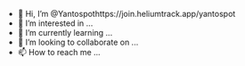 - 👋 Hi, I’m @Yantospothttps://join.heliumtrack.app/yantospot
- 👀 I’m interested in ...
- 🌱 I’m currently learning ...
- 💞️ I’m looking to collaborate on ...
- 📫 How to reach me ...

<!---
Yantospot/Yantospot is a ✨ special ✨ repository because its `README.md` (this file) appears on your GitHub profile.
You can click the Preview link to take a look at your changes.
--->
